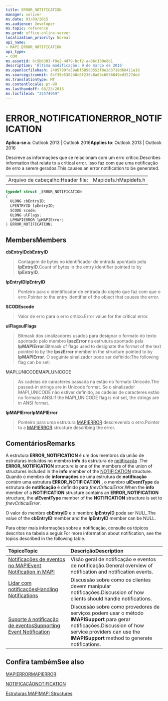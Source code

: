 ```yaml
---
title: ERROR_NOTIFICATION
manager: soliver
ms.date: 03/09/2015
ms.audience: Developer
ms.topic: reference
ms.prod: office-online-server
localization_priority: Normal
api_name:
- MAPI.ERROR_NOTIFICATION
api_type:
- COM
ms.assetid: 6c5bb383-f8e2-4d79-bcf2-aa86c130e8b1
description: 'Última modificação: 9 de março de 2015'
ms.openlocfilehash: 2405799fa59abf58583553f8e2d3718d68411a19
ms.sourcegitcommit: 0cf39e5382b8c6f236c8a63c6036849ed3527ded
ms.translationtype: MT
ms.contentlocale: pt-BR
ms.lasthandoff: 08/23/2018
ms.locfileid: "22574969"
---
```

# <a name="errornotification"></a><span data-ttu-id="b4a21-103">ERROR_NOTIFICATION</span><span class="sxs-lookup"><span data-stu-id="b4a21-103">ERROR_NOTIFICATION</span></span>

  
  
<span data-ttu-id="b4a21-104">**Aplica-se a**: Outlook 2013 | Outlook 2016</span><span class="sxs-lookup"><span data-stu-id="b4a21-104">**Applies to**: Outlook 2013 | Outlook 2016</span></span> 
  
<span data-ttu-id="b4a21-105">Descreve as informações que se relacionam com um erro crítico.</span><span class="sxs-lookup"><span data-stu-id="b4a21-105">Describes information that relate to a critical error.</span></span> <span data-ttu-id="b4a21-106">Isso faz com que uma notificação de erro a serem gerados.</span><span class="sxs-lookup"><span data-stu-id="b4a21-106">This causes an error notification to be generated.</span></span> 
  
|||
|:-----|:-----|
|<span data-ttu-id="b4a21-107">Arquivo de cabeçalho:</span><span class="sxs-lookup"><span data-stu-id="b4a21-107">Header file:</span></span>  <br/> |<span data-ttu-id="b4a21-108">Mapidefs.h</span><span class="sxs-lookup"><span data-stu-id="b4a21-108">Mapidefs.h</span></span>  <br/> |
   
```cpp
typedef struct _ERROR_NOTIFICATION
{
  ULONG cbEntryID;
  LPENTRYID lpEntryID;
  SCODE scode;
  ULONG ulFlags;
  LPMAPIERROR lpMAPIError;
} ERROR_NOTIFICATION;
```

## <a name="members"></a><span data-ttu-id="b4a21-109">Members</span><span class="sxs-lookup"><span data-stu-id="b4a21-109">Members</span></span>

 <span data-ttu-id="b4a21-110">**cbEntryID**</span><span class="sxs-lookup"><span data-stu-id="b4a21-110">**cbEntryID**</span></span>
  
> <span data-ttu-id="b4a21-111">Contagem de bytes no identificador de entrada apontado pela **lpEntryID**.</span><span class="sxs-lookup"><span data-stu-id="b4a21-111">Count of bytes in the entry identifier pointed to by **lpEntryID**.</span></span> 
    
 <span data-ttu-id="b4a21-112">**lpEntryID**</span><span class="sxs-lookup"><span data-stu-id="b4a21-112">**lpEntryID**</span></span>
  
> <span data-ttu-id="b4a21-113">Ponteiro para o identificador de entrada do objeto que faz com que o erro.</span><span class="sxs-lookup"><span data-stu-id="b4a21-113">Pointer to the entry identifier of the object that causes the error.</span></span>
    
 <span data-ttu-id="b4a21-114">**SCODE**</span><span class="sxs-lookup"><span data-stu-id="b4a21-114">**scode**</span></span>
  
> <span data-ttu-id="b4a21-115">Valor de erro para o erro crítico.</span><span class="sxs-lookup"><span data-stu-id="b4a21-115">Error value for the critical error.</span></span> 
    
 <span data-ttu-id="b4a21-116">**ulFlags**</span><span class="sxs-lookup"><span data-stu-id="b4a21-116">**ulFlags**</span></span>
  
> <span data-ttu-id="b4a21-117">Bitmask dos sinalizadores usados para designar o formato do texto apontado pelo membro **lpszError** na estrutura apontado pela **lpMAPIError**.</span><span class="sxs-lookup"><span data-stu-id="b4a21-117">Bitmask of flags used to designate the format of the text pointed to by the **lpszError** member in the structure pointed to by **lpMAPIError**.</span></span> <span data-ttu-id="b4a21-118">O seguinte sinalizador pode ser definido:</span><span class="sxs-lookup"><span data-stu-id="b4a21-118">The following flag can be set:</span></span>
    
<span data-ttu-id="b4a21-119">MAPI_UNICODE</span><span class="sxs-lookup"><span data-stu-id="b4a21-119">MAPI_UNICODE</span></span> 
  
> <span data-ttu-id="b4a21-120">As cadeias de caracteres passada na estão no formato Unicode.</span><span class="sxs-lookup"><span data-stu-id="b4a21-120">The passed-in strings are in Unicode format.</span></span> <span data-ttu-id="b4a21-121">Se o sinalizador MAPI_UNICODE não estiver definido, as cadeias de caracteres estão no formato ANSI.</span><span class="sxs-lookup"><span data-stu-id="b4a21-121">If the MAPI_UNICODE flag is not set, the strings are in ANSI format.</span></span>
    
 <span data-ttu-id="b4a21-122">**lpMAPIError**</span><span class="sxs-lookup"><span data-stu-id="b4a21-122">**lpMAPIError**</span></span>
  
> <span data-ttu-id="b4a21-123">Ponteiro para uma estrutura [MAPIERROR](mapierror.md) descrevendo o erro.</span><span class="sxs-lookup"><span data-stu-id="b4a21-123">Pointer to a [MAPIERROR](mapierror.md) structure describing the error.</span></span> 
    
## <a name="remarks"></a><span data-ttu-id="b4a21-124">Comentários</span><span class="sxs-lookup"><span data-stu-id="b4a21-124">Remarks</span></span>

<span data-ttu-id="b4a21-125">A estrutura **ERROR_NOTIFICATION** é um dos membros da união de estruturas incluídos no membro **info** da estrutura de [notificação](notification.md) .</span><span class="sxs-lookup"><span data-stu-id="b4a21-125">The **ERROR_NOTIFICATION** structure is one of the members of the union of structures included in the **info** member of the [NOTIFICATION](notification.md) structure.</span></span> <span data-ttu-id="b4a21-126">Quando o membro de **informações** de uma estrutura de **notificação** contém uma estrutura **ERROR_NOTIFICATION** , o membro **ulEventType** da estrutura de **notificação** é definido para _fnevCriticalError_.</span><span class="sxs-lookup"><span data-stu-id="b4a21-126">When the **info** member of a **NOTIFICATION** structure contains an **ERROR_NOTIFICATION** structure, the **ulEventType** member of the **NOTIFICATION** structure is set to  _fnevCriticalError_.</span></span>
  
<span data-ttu-id="b4a21-127">O valor do membro **cbEntryID** e o membro **lpEntryID** pode ser NULL.</span><span class="sxs-lookup"><span data-stu-id="b4a21-127">The value of the **cbEntryID** member and the **lpEntryID** member can be NULL.</span></span> 
  
<span data-ttu-id="b4a21-128">Para obter mais informações sobre a notificação, consulte os tópicos descritos na tabela a seguir.</span><span class="sxs-lookup"><span data-stu-id="b4a21-128">For more information about notification, see the topics described in the following table.</span></span>
  
|<span data-ttu-id="b4a21-129">**Tópico**</span><span class="sxs-lookup"><span data-stu-id="b4a21-129">**Topic**</span></span>|<span data-ttu-id="b4a21-130">**Descrição**</span><span class="sxs-lookup"><span data-stu-id="b4a21-130">**Description**</span></span>|
|:-----|:-----|
|[<span data-ttu-id="b4a21-131">Notificações de eventos no MAPI</span><span class="sxs-lookup"><span data-stu-id="b4a21-131">Event Notification in MAPI</span></span>](event-notification-in-mapi.md) <br/> |<span data-ttu-id="b4a21-132">Visão geral de notificação e eventos de notificação.</span><span class="sxs-lookup"><span data-stu-id="b4a21-132">General overview of notification and notification events.</span></span>  <br/> |
|[<span data-ttu-id="b4a21-133">Lidar com notificações</span><span class="sxs-lookup"><span data-stu-id="b4a21-133">Handling Notifications</span></span>](handling-notifications.md) <br/> |<span data-ttu-id="b4a21-134">Discussão sobre como os clientes devem manipular notificações.</span><span class="sxs-lookup"><span data-stu-id="b4a21-134">Discussion of how clients should handle notifications.</span></span>  <br/> |
|[<span data-ttu-id="b4a21-135">Suporte à notificação de eventos</span><span class="sxs-lookup"><span data-stu-id="b4a21-135">Supporting Event Notification</span></span>](supporting-event-notification.md) <br/> |<span data-ttu-id="b4a21-136">Discussão sobre como provedores de serviços podem usar o método **IMAPISupport** para gerar notificações.</span><span class="sxs-lookup"><span data-stu-id="b4a21-136">Discussion of how service providers can use the **IMAPISupport** method to generate notifications.</span></span>  <br/> |
   
## <a name="see-also"></a><span data-ttu-id="b4a21-137">Confira também</span><span class="sxs-lookup"><span data-stu-id="b4a21-137">See also</span></span>



[<span data-ttu-id="b4a21-138">MAPIERROR</span><span class="sxs-lookup"><span data-stu-id="b4a21-138">MAPIERROR</span></span>](mapierror.md)
  
[<span data-ttu-id="b4a21-139">NOTIFICAÇÃO</span><span class="sxs-lookup"><span data-stu-id="b4a21-139">NOTIFICATION</span></span>](notification.md)


[<span data-ttu-id="b4a21-140">Estruturas MAPI</span><span class="sxs-lookup"><span data-stu-id="b4a21-140">MAPI Structures</span></span>](mapi-structures.md)

